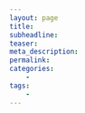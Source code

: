 ```yaml
---
layout: page
title:
subheadline:
teaser:
meta_description:
permalink:
categories:
    - 
tags:
    - 
---
```

